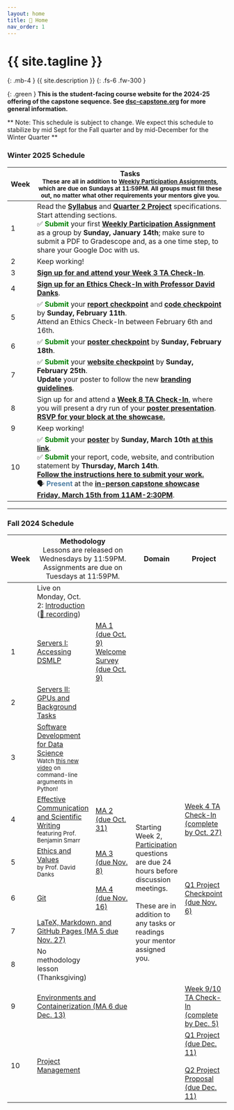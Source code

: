 ```yaml
---
layout: home
title: 🏡 Home 
nav_order: 1
---
```


<!-- {: .warning }
This site is under construction! -->

# {{ site.tagline }}
{: .mb-4 }
{{ site.description }}
{: .fs-6 .fw-300 }

{: .green }
**This is the student-facing course website for the 2024-25 offering of the capstone sequence. See [dsc-capstone.org](https://dsc-capstone.org) for more general information.**

** Note: This schedule is subject to change. We expect this schedule to stabilize by mid Sept for the Fall quarter and by mid-December for the Winter Quarter **

### Winter 2025 Schedule

| Week | Tasks<br><small>These are all in addition to [Weekly Participation Assignments](assignments/participation/q2), which are due on Sundays at 11:59PM. All groups must fill these out, no matter what other requirements your mentors give you.</small> |
| --- | --- |
| 1 | Read the [**Syllabus**](syllabus) and [**Quarter 2 Project**](assignments/projects/q2) specifications.<br>Start attending sections.<br>✅ <b style="color:green">Submit</b> your first [**Weekly Participation Assignment**](assignments/participation/q2) as a group by <b>Sunday, January 14th</b>; make sure to submit a PDF to Gradescope and, as a one time step, to share your Google Doc with us. |
| 2 | Keep working!   |
| 3 | [**Sign up for and attend your Week 3 TA Check-In**](assignments/projects/q2-week3-checkin). |
| 4 | [**Sign up for an Ethics Check-In with Professor David Danks**](assignments/projects/q2-ethics-checkin). |
| 5 | ✅ <b style="color:green">Submit</b> your [**report checkpoint**](assignments/projects/q2/report) and [**code checkpoint**](assignments/projects/q2/code) by <b>Sunday, February 11th</b>.<br>Attend an Ethics Check-In between February 6th and 16th. |
| 6 | ✅ <b style="color:green">Submit</b> your [**poster checkpoint**](assignments/projects/q2/poster-presentation) by  <b>Sunday, February 18th</b>. |
| 7 | ✅ <b style="color:green">Submit</b> your [**website checkpoint**](assignments/projects/q2/website) by  <b>Sunday, February 25th</b>.<br> <b>Update</b> your poster to follow the new [**branding guidelines**](assignments/projects/q2/poster-presentation#branding). |
| 8 | Sign up for and attend a [**Week 8 TA Check-In**](assignments/projects/q2-week8-checkin), where you will present a dry run of your [**poster presentation**](assignments/projects/q2/poster-presentation).<br><b><a href="https://hdsishowcase.com">RSVP for your block at the showcase.</a></b> |
| 9 | Keep working! |
| 10 | ✅ <b style="color:green">Submit</b> your [**poster**](assignments/projects/q2/poster-presentation) by <b>Sunday, March 10th <a href="https://docs.google.com/forms/d/e/1FAIpQLSeMo9A12Bl4E6RDkCOJWCsrdRH7At0rDjemLRhMX2R2Y_vPAg/viewform">at this link</a></b>.<br>✅ <b style="color:green">Submit</b> your report, code, website, and contribution statement by <b>Thursday, March 14th</b>.<br><b><a href="https://edstem.org/us/courses/48541/discussion/4550660">Follow the instructions here to submit your work.</a></b><br>🗣️ <b style="color:#5080a6">Present</b> at the <b><a href="https://dsc-capstone.org/showcase-24">in-person capstone showcase Friday, March 15th from 11AM-2:30PM</a></b>. |

---

### Fall 2024 Schedule

<table>
    <colgroup>
        <col style="width: 2%" />
        <col style="width: 25%" />
        <col style="width: 25%" />
        <col style="width: 25%" />
        <col style="width: 23%" />
    </colgroup>
    <thead class="header">
        <tr>
            <th>Week</th>
            <th colspan=2>Methodology<br><span style="font-weight:normal">Lessons are released on Wednesdays by 11:59PM.<br>Assignments are due on Tuesdays at 11:59PM.</span></th>
            <th>Domain</th>
            <th>Project</th>
        </tr>
    </thead>
    <tbody>
        <tr>
            <td></td>
            <td>Live on Monday, Oct. 2: <a href="https://docs.google.com/presentation/d/1ekVJK67mniCzxUEvNkPZwSd-AJqBZfhrmfaAhLOYoUY/edit?usp=sharing">Introduction</a> (<a href="https://youtu.be/s2s7trgLiao">🎥 recording</a>)</td>
            <td></td>
            <td></td>
            <td></td>
        </tr>
        <tr>
            <td>1</td>
            <td><a href="lessons/01">Servers I: Accessing DSMLP</a></td>
            <td><a href="assignments/methodology/01">MA 1 (due Oct. 9)</a><br><a href="https://docs.google.com/forms/d/e/1FAIpQLSdZpdbeqKjmeAlUo5wQJLC2XF2E7xVbIrIHJjt4-lvmuP8F6g/viewform">Welcome Survey (due Oct. 9)</a></td>
            <td></td>
            <td></td>
        </tr>
        <tr>
            <td>2</td>
            <td><a href="lessons/02">Servers II: GPUs and Background Tasks</a></td>
            <td rowspan=2></td>
            <td rowspan=9>Starting Week 2, <a href="assignments/participation/q1">Participation</a> questions are due 24 hours before discussion meetings.<br><br>These are in addition to any tasks or readings your mentor assigned you.</td>
            <td></td>
        </tr>
        <tr>
            <td>3</td>
            <td><a href="lessons/03">Software Development for Data Science</a><br><small>Watch <a href="https://youtu.be/iXvBzLtI5Uk">this new video</a> on command-line arguments in Python!</small></td>
            <td></td>
        </tr>
        <tr>
            <td>4</td>
            <td><a href="lessons/04">Effective Communication and Scientific Writing</a><br><small>featuring Prof. Benjamin Smarr</small></td>
            <td><a href="assignments/methodology/02">MA 2 (due Oct. 31)</a></td>
            <td><a href="assignments/projects/q1-week4-checkin">Week 4 TA Check-In (complete by Oct. 27)</a></td>
        </tr>
        <tr>
            <td>5</td>
            <td><a href="lessons/05">Ethics and Values</a><br><small>by Prof. David Danks</small></td>
            <td><a href="assignments/methodology/03">MA 3 (due Nov. 8)</a></td>
            <td></td>
        </tr>
        <tr>
            <td>6</td>
            <td><a href="lessons/06">Git</a></td>
            <td><a href="assignments/methodology/04">MA 4 (due Nov. 16)</a></td>
            <td><a href="assignments/projects/q1">Q1 Project Checkpoint (due Nov. 6)</a></td>
        </tr>
        <tr>
            <td>7</td>
            <td colspan=2><a href="assignments/methodology/05">LaTeX, Markdown, and GitHub Pages (MA 5 due Nov. 27)</a></td>
            <td></td>
        </tr>
        <tr>
            <td>8</td>
            <td>No methodology lesson (Thanksgiving)</td>
            <td></td>
            <td></td>
        </tr>
        <tr>
            <td>9</td>
            <td colspan=2><a href="assignments/methodology/06">Environments and Containerization (MA 6 due Dec. 13)</a></td>
            <td><a href="assignments/projects/q1-week-9-10-checkin">Week 9/10 TA Check-In (complete by Dec. 5)</a></td>
        </tr>
        <tr>
            <td>10</td>
            <td><a href="lessons/09">Project Management</a></td>
            <td></td>
            <td><a href="assignments/projects/q1">Q1 Project (due Dec. 11)</a><br><br><a href="assignments/projects/q2-proposal">Q2 Project Proposal (due Dec. 11)</a></td>
        </tr>
    </tbody>
</table>
